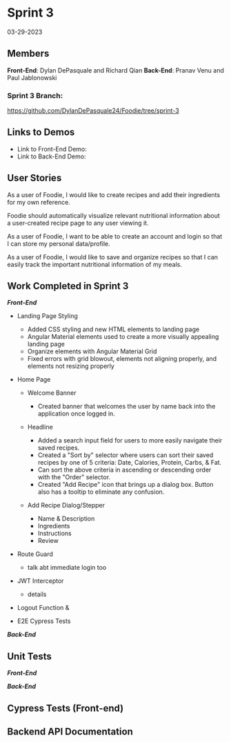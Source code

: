 # Sprint 3
03-29-2023
## Members
**Front-End**: Dylan DePasquale and Richard Qian
**Back-End**: Pranav Venu and Paul Jablonowski

### Sprint 3 Branch: 
https://github.com/DylanDePasquale24/Foodie/tree/sprint-3

## Links to Demos
- Link to Front-End Demo:
- Link to Back-End Demo:

## User Stories

As a user of Foodie, I would like to create recipes and add their ingredients for my own reference.

Foodie should automatically visualize relevant nutritional information about a user-created recipe page to any user viewing it.

As a user of Foodie, I want to be able to create an account and login so that I can store my personal data/profile.

As a user of Foodie, I would like to save and organize recipes so that I can easily track the important nutritional information of my meals.


## Work Completed in Sprint 3

***Front-End***
* Landing Page Styling
  * Added CSS styling and new HTML elements to landing page
  * Angular Material elements used to create a more visually appealing landing page
  * Organize elements with Angular Material Grid
  * Fixed errors with grid blowout, elements not aligning properly, and elements not resizing properly

 * Home Page
    * Welcome Banner
      * Created banner that welcomes the user by name back into the application once logged in. 

    * Headline
      * Added a search input field for users to more easily navigate their saved recipes.
      * Created a "Sort by" selector where users can sort their saved recipes by one of 5 criteria: Date, Calories, Protein, Carbs, & Fat. 
      * Can sort the above criteria in ascending or descending order with the "Order" selector.
      * Created "Add Recipe" icon that brings up a dialog box. Button also has a tooltip to eliminate any confusion.

    * Add Recipe Dialog/Stepper
      * Name & Description
      * Ingredients
      * Instructions
      * Review


* Route Guard
  * talk abt immediate login too

* JWT Interceptor
  * details


* Logout Function &

* E2E Cypress Tests
  


***Back-End***



## Unit Tests

***Front-End***


***Back-End***


## Cypress Tests (Front-end)

## Backend API Documentation

